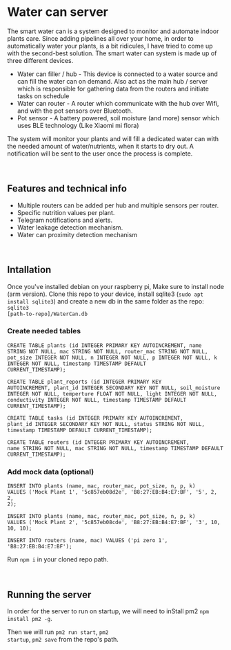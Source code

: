 # Water can server
The smart water can is a system designed to monitor and automate indoor plants care. Since adding pipelines all over your home, in order to automatically water your plants, is a bit ridicules, I have tried to come up with the second-best solution. The smart water can system is made up of three different devices.
<ul>
    <li>
        Water can filler / hub - This device is connected to a water source and can fill the water can on demand. Also act as the main hub / server which is responsible for gathering data from the routers and initiate tasks on schedule
    </li>
    <li>
        Water can router - A router which communicate with the hub over Wifi, and with the pot sensors over Bluetooth.
    </li>
    <li>
        Pot sensor - A battery powered, soil moisture (and more) sensor which uses BLE technology (Like Xiaomi mi flora)
    </li>
</ul>  

The system will monitor your plants and will fill a dedicated water can with the needed amount of water/nutrients, when it starts to dry out. A notification will be sent to the user once the process is complete.

<br />

## Features and technical info
<ul>
    <li>
        Multiple routers can be added per hub and multiple sensors per router.
    </li>
    <li>
        Specific nutrition values per plant.
    </li>
    <li>
        Telegram notifications and alerts.
    </li>
    <li>
        Water leakage detection mechanism.
    </li>
    <li>
        Water can proximity detection mechanism
    </li>
</ul>  

<br />

## Intallation

Once you've installed debian on your raspberry pi, Make sure to install node (arm version). Clone this repo to your device, install sqlite3 (<code>sudo apt install sqlite3</code>) and create a new db in the same folder as the repo:
<code>sqlite3 [path-to-repo]/WaterCan.db</code>

### Create needed tables
<code>CREATE TABLE plants (id INTEGER PRIMARY KEY AUTOINCREMENT, name STRING NOT NULL, mac STRING NOT NULL, router_mac STRING NOT NULL, pot_size INTEGER NOT NULL, n INTEGER NOT NULL, p INTEGER NOT NULL, k INTEGER NOT NULL, timestamp TIMESTAMP DEFAULT CURRENT_TIMESTAMP);</code>

<code>CREATE TABLE plant_reports (id INTEGER PRIMARY KEY AUTOINCREMENT, plant_id INTEGER SECONDARY KEY NOT NULL, soil_moisture INTEGER NOT NULL, temperture FLOAT NOT NULL, light INTEGER NOT NULL, conductivity INTEGER NOT NULL, timestamp TIMESTAMP DEFAULT CURRENT_TIMESTAMP);</code>

<code>CREATE TABLE tasks (id INTEGER PRIMARY KEY AUTOINCREMENT, plant_id INTEGER SECONDARY KEY NOT NULL, status STRING NOT NULL, timestamp TIMESTAMP DEFAULT CURRENT_TIMESTAMP);</code>

<code>CREATE TABLE routers (id INTEGER PRIMARY KEY AUTOINCREMENT, name STRING NOT NULL, mac STRING NOT NULL, timestamp TIMESTAMP DEFAULT CURRENT_TIMESTAMP);</code>

### Add mock data (optional)
<code>INSERT INTO plants (name, mac, router_mac, pot_size, n, p, k) VALUES ('Mock Plant 1', '5c857eb08d2e', 'B8:27:EB:B4:E7:BF', '5', 2, 2, 2);</code>

<code>INSERT INTO plants (name, mac, router_mac, pot_size, n, p, k) VALUES ('Mock Plant 2', '5c857eb08cde', 'B8:27:EB:B4:E7:BF', '3', 10, 10, 10);</code>

<code>INSERT INTO routers (name, mac) VALUES ('pi zero 1', 'B8:27:EB:B4:E7:BF');</code>

Run <code>npm i</code> in your cloned repo path.

<br />

## Running the server

In order for the server to run on startup, we will need to inStall pm2 <code>npm install pm2 -g</code>.

Then we will run <code>pm2 run start</code>, <code>pm2 startup</code>, <code>pm2 save</code> from the repo's path.
